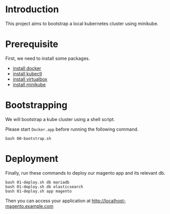# Introduction 

This project aims to bootstrap a local kubernetes cluster using minikube.

# Prerequisite

First, we need to install some packages.
-  [install docker](https://docs.docker.com/docker-for-mac/install/)
-  [install kubectl](https://kubernetes.io/docs/tasks/tools/install-kubectl/)
-  [install virtualbox](https://www.virtualbox.org/wiki/Downloads)
-  [install minikube](https://minikube.sigs.k8s.io/docs/start/)

# Bootstrapping

We will bootstrap a kube cluster using a shell script.

Please start `Docker.app` before running the following command.

```
bash 00-bootstrap.sh
```

# Deployment

Finally, run these commands to deploy our magento app and its relevant db.

```
bash 01-deploy.sh db mariadb
bash 01-deploy.sh db elasticsearch
bash 01-deploy.sh app magento
```

Then you can access your application at http://localhost-magento.example.com
